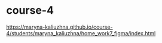 # course-4
https://maryna-kaliuzhna.github.io/course-4/students/maryna_kaliuzhna/home_work7_figma/index.html
